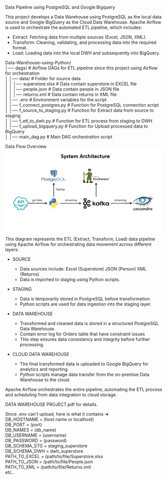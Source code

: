 Data Pipeline using PostgreSQL and Google Bigquery  
  
This project develops a Data Warehouse using PostgreSQL as the local data source and Google BigQuery as the Cloud Data Warehouse. Apache Airflow is used to orchestrate the automated ETL pipeline, which includes:  
+ Extract: Fetching data from multiple sources (Excel, JSON, XML).  
+ Transform: Cleaning, validating, and processing data into the required format.  
+ Load: Loading data into the local DWH and subsequently into BigQuery.

Data-Warehouse-using-Python/  
│── dags/                          # Airflow DAGs for ETL pipeline since this project using Airflow for orchestration  
│   │── data/                        # Folder for source data  
│   │   │── superstore.xlsx          # Data contain superstore in EXCEL file  
│   │   │── people.json             # Data contain people in JSON file  
│   │   │── returns.xml             # Data contain returns in XML file  
│   │── .env                        # Environment variables for the script  
│   │── f_connect_postgres.py        # Function for PostgreSQL connection script  
│   │── f_source_to_staging.py       # Function for Extract data from source to staging  
│   │── f_etl_to_dwh.py              # Function for ETL process from staging to DWH  
│   │── f_upload_bigquery.py         # Function for Upload processed data to BigQuery  
│   │── main_dag.py                  # Main DAG orchestration script  

Data Flow Overview
![image](https://github.com/takdirzd/basic-streaming/blob/main/basic-streaming.png)

This diagram represents the ETL (Extract, Transform, Load) data pipeline using Apache Airflow for orchestrating data movement across different layers:

+ SOURCE
    - Data sources include:
        Excel (Superstore)
        JSON (Person)
        XML (Returns)
    - Data is imported to staging using Python scripts.

+ STAGING
    - Data is temporarily stored in PostgreSQL before transformation.
    - Python scripts are used for data ingestion into the staging layer.

+ DATA WAREHOUSE
    - Transformed and cleaned data is stored in a structured PostgreSQL Data Warehouse.
    - Contain error log for Orders table that have constraint issues
    - This step ensures data consistency and integrity before further processing.

+ CLOUD DATA WAREHOUSE
    - The final transformed data is uploaded to Google BigQuery for analytics and reporting.
    - Python scripts manage data transfer from the on-premise Data Warehouse to the cloud.

Apache Airflow orchestrates the entire pipeline, automating the ETL process and scheduling from data integration to cloud storage.

DATA WAREHOUSE PROJECT.pdf for details.

Since .env can't upload, here is what it contains =>  
DB_HOSTNAME = (host name or localhost)  
DB_PORT = (port)  
DB_NAMES = (db_name)  
DB_USERNAME = (username)  
DB_PASSWORD = (password)  
DB_SCHEMA_STG = staging_superstore  
DB_SCHEMA_DWH = dwh_superstore  
PATH_TO_EXCEL = /path/to/file/Superstore.xlsx  
PATH_TO_JSON = /path/to/file/People.json  
PATH_TO_XML = /path/to/file/Returns.xml  
etc..
